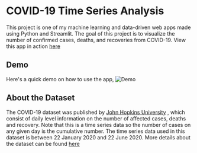 # COVID-19 Time Series Analysis
This project is one of my machine learning and data-driven web apps made using Python and Streamlit. The goal of this project is to visualize the number of confirmed cases, deaths, and recoveries from COVID-19. View this app in action [here](https://covid19-time-series.herokuapp.com)

## Demo
Here's a quick demo on how to use the app,
![Demo](https://github.com/richardcsuwandi/covid19-time-series/blob/master/demo.gif?raw=true)

## About the Dataset
The COVID-19 dataset was published by [John Hopkins University](https://github.com/CSSEGISandData/COVID-19)
, which consist of daily level information on the number of affected cases,
deaths and recovery. Note that this is a time series data so the number of cases on any given day is the cumulative number.
The time series data used in this dataset is between 22 January 2020 and 22 June 2020. More details about the dataset can be found [here](https://www.kaggle.com/sudalairajkumar/novel-corona-virus-2019-dataset?select=time_series_covid_19_recovered.csv)
